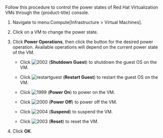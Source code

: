 Follow this procedure to control the power states of Red Hat
Virtualization VMs through the {product-title} console.

1.  Navigate to menu:Compute\[Infrastructure \> Virtual Machines\].

2.  Click on a VM to change the power state.

3.  Click **Power Operations**, then click the button for the desired
    power operation. Available operations will depend on the current
    power state of the VM.
    
      - Click ![2002](2002.png) (**Shutdown Guest**) to shutdown the
        guest OS on the VM.
    
      - Click ![restartguest](restartguest.png) (**Restart Guest**) to
        restart the guest OS on the VM.
    
      - Click ![1999](1999.png) (**Power On**) to power on the VM.
    
      - Click ![2000](2000.png) (**Power Off**) to power off the VM.
    
      - Click ![2004](2004.png) (**Suspend**) to suspend the VM.
    
      - Click ![2003](2003.png) (**Reset**) to reset the VM.

4.  Click **OK**.
